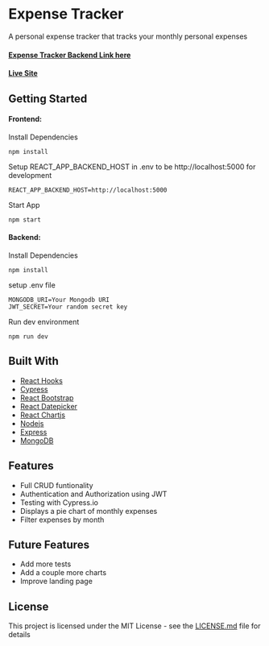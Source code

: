 # Expense Tracker

A personal expense tracker that tracks your monthly personal expenses

#### [Expense Tracker Backend Link here](https://github.com/jolouie7/expense-tracker-mern)

#### [Live Site](https://my-expense-tracker-78b780.netlify.app/)

## Getting Started

#### Frontend:
Install Dependencies
```
npm install
```
Setup REACT_APP_BACKEND_HOST in .env to be http://localhost:5000 for development
```
REACT_APP_BACKEND_HOST=http://localhost:5000
```
Start App
```
npm start
```

#### Backend:
Install Dependencies
```
npm install
```
setup .env file
```
MONGODB_URI=Your Mongodb URI
JWT_SECRET=Your random secret key
```
Run dev environment
```
npm run dev
```

## Built With

* [React Hooks](https://reactjs.org/)
* [Cypress](https://www.cypress.io/)
* [React Bootstrap](https://react-bootstrap.github.io/)
* [React Datepicker](https://github.com/Hacker0x01/react-datepicker/)
* [React Chartjs](https://github.com/jerairrest/react-chartjs-2)
* [Nodejs](https://nodejs.org/en/)
* [Express](https://www.express.com/)
* [MongoDB](https://www.mongodb.com/)

## Features
* Full CRUD funtionality
* Authentication and Authorization using JWT
* Testing with Cypress.io
* Displays a pie chart of monthly expenses
* Filter expenses by month

## Future Features
* Add more tests
* Add a couple more charts
* Improve landing page

## License

This project is licensed under the MIT License - see the [LICENSE.md](LICENSE.md) file for details